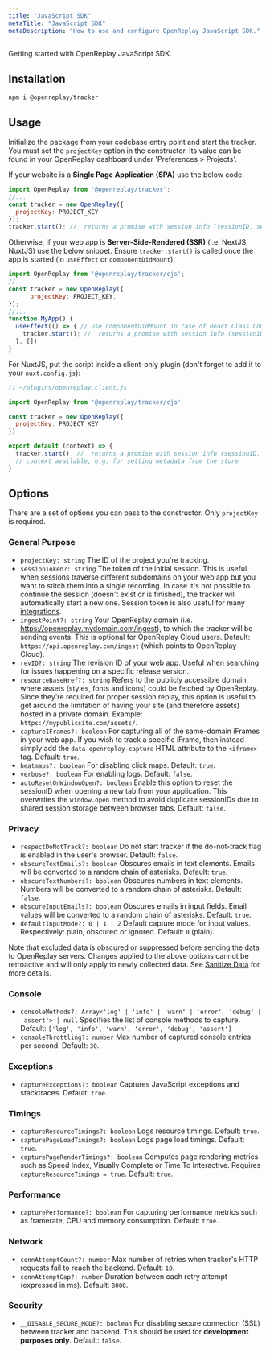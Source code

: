 ```yaml
---
title: "JavaScript SDK"
metaTitle: "JavaScript SDK"
metaDescription: "How to use and configure OpenReplay JavaScript SDK."
---
```


Getting started with OpenReplay JavaScript SDK.

## Installation

```bash
npm i @openreplay/tracker
```

## Usage

Initialize the package from your codebase entry point and start the tracker. You must set the `projectKey` option in the constructor. Its value can be found in your OpenReplay dashboard under 'Preferences > Projects'.

If your website is a **Single Page Application (SPA)** use the below code:

```js
import OpenReplay from '@openreplay/tracker';
//...
const tracker = new OpenReplay({
  projectKey: PROJECT_KEY
});
tracker.start(); //  returns a promise with session info (sessionID, sessionToken, userUUID)
```

Otherwise, if your web app is **Server-Side-Rendered (SSR)** (i.e. NextJS, NuxtJS) use the below snippet. Ensure `tracker.start()` is called once the app is started (in `useEffect` or `componentDidMount`).

```js
import OpenReplay from '@openreplay/tracker/cjs';
//...
const tracker = new OpenReplay({
      projectKey: PROJECT_KEY,
});
//...
function MyApp() {
  useEffect(() => { // use componentDidMount in case of React Class Component
    tracker.start(); //  returns a promise with session info (sessionID, sessionToken, userUUID)
  }, [])
}
```

For NuxtJS, put the script inside a client-only plugin (don't forget to add it to your `nuxt.config.js`):
```js
// ~/plugins/openreplay.client.js

import OpenReplay from '@openreplay/tracker/cjs'

const tracker = new OpenReplay({
  projectKey: PROJECT_KEY
})

export default (context) => {
  tracker.start()  //  returns a promise with session info (sessionID, sessionToken, userUUID)
  // context available, e.g. for setting metadata from the store
}
```

## Options

There are a set of options you can pass to the constructor. Only `projectKey` is required.

### General Purpose

- `projectKey: string` The ID of the project you're tracking.
- `sessionToken?: string` The token of the initial session. This is useful when sessions traverse different subdomains on your web app but you want to stitch them into a single recording. In case it's not possible to continue the session (doesn't exist or is finished), the tracker will automatically start a new one. Session token is also useful for many [integrations](/integrations).
- `ingestPoint?: string` Your OpenReplay domain (i.e. https://openreplay.mydomain.com/ingest), to which the tracker will be sending events. This is optional for OpenReplay Cloud users. Default: `https://api.openreplay.com/ingest` (which points to OpenReplay Cloud). 
- `revID?: string` The revision ID of your web app. Useful when searching for issues happening on a specific release version.
- `resourceBaseHref?: string` Refers to the publicly accessible domain where assets (styles, fonts and icons) could be fetched by OpenReplay. Since they're required for proper session replay, this option is useful to get around the limitation of having your site (and therefore assets) hosted in a private domain. Example: `https://mypublicsite.com/assets/`.
- `captureIFrames?: boolean` For capturing all of the same-domain iFrames in your web app. If you wish to track a specific iFrame, then instead simply add the `data-openreplay-capture` HTML attribute to the `<iframe>` tag. Default: `true`.
- `heatmaps?: boolean` For disabling click maps. Default: `true`.
- `verbose?: boolean` For enabling logs. Default: `false`.
- `autoResetOnWindowOpen?: boolean` Enable this option to reset the sessionID when opening a new tab from your application. This overwrites the `window.open` method to avoid duplicate sessionIDs due to shared session storage between browser tabs. Default: `false`.

### Privacy

- `respectDoNotTrack?: boolean` Do not start tracker if the do-not-track flag is enabled in the user's browser. Default: `false`.
- `obscureTextEmails?: boolean` Obscures emails in text elements. Emails will be converted to a random chain of asterisks. Default: `true`.
- `obscureTextNumbers?: boolean` Obscures numbers in text elements. Numbers will be converted to a random chain of asterisks. Default: `false`.
- `obscureInputEmails?: boolean` Obscures emails in input fields. Email values will be converted to a random chain of asterisks. Default: `true`.
- `defaultInputMode?: 0 | 1 | 2` Default capture mode for input values. Respectively: plain, obscured or ignored. Default: `0` (plain).

Note that excluded data is obscured or suppressed before sending the data to OpenReplay servers. Changes applied to the above options cannot be retroactive and will only apply to newly collected data. See [Sanitize Data](/installation/sanitize-data) for more details.

### Console

- `consoleMethods?: Array<'log' | 'info' | 'warn' | 'error'  'debug' | 'assert'> | null` Specifies the list of console methods to capture. Default: `['log', 'info', 'warn', 'error', 'debug', 'assert']`
- `consoleThrottling?: number` Max number of captured console entries per second. Default: `30`.

### Exceptions

- `captureExceptions?: boolean` Captures JavaScript exceptions and stacktraces. Default: `true`.

### Timings

- `captureResourceTimings?: boolean` Logs resource timings. Default: `true`.
- `capturePageLoadTimings?: boolean` Logs page load timings. Default: `true`.
- `capturePageRenderTimings?: boolean` Computes page rendering metrics such as Speed Index, Visually Complete or Time To Interactive. Requires `captureResourceTimings = true`. Default: `true`.

### Performance

- `capturePerformance?: boolean` For capturing performance metrics such as framerate, CPU and memory consumption. Default: `true`.

### Network

- `connAttemptCount?: number` Max number of retries when tracker's HTTP requests fail to reach the backend. Default: `10`.
- `connAttemptGap?: number` Duration between each retry attempt (expressed in ms). Default: `8000`.

### Security

- `__DISABLE_SECURE_MODE?: boolean` For disabling secure connection (SSL) between tracker and backend. This should be used for **development purposes only**. Default: `false`.
